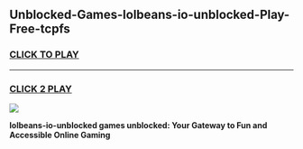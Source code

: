 
## Unblocked-Games-lolbeans-io-unblocked-Play-Free-tcpfs
<h3>
<a href="https://premium76.site?title=lolbeans-io-unblocked&ref=20M">CLICK TO PLAY</a></h3>
<hr>

<h3>
<a href="https://premium76.site?title=lolbeans-io-unblocked&ref=20M">CLICK 2 PLAY</a>
  
</h3>

<a href="https://premium76.site?title=lolbeans-io-unblocked&ref=19M"><img src="https://clearcache.store/games.png"></a>


**lolbeans-io-unblocked games unblocked: Your Gateway to Fun and Accessible Online Gaming**
